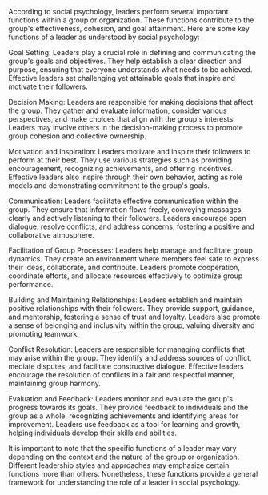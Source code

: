 According to social psychology, leaders perform several important functions
within a group or organization. These functions contribute to the group's
effectiveness, cohesion, and goal attainment. Here are some key functions
of a leader as understood by social psychology:

Goal Setting: Leaders play a crucial role in defining and communicating
the group's goals and objectives. They help establish a clear direction
and purpose, ensuring that everyone understands what needs to be
achieved. Effective leaders set challenging yet attainable goals that inspire
and motivate their followers.

Decision Making: Leaders are responsible for making decisions that affect the
group. They gather and evaluate information, consider various perspectives,
and make choices that align with the group's interests. Leaders may involve
others in the decision-making process to promote group cohesion and collective
ownership.

Motivation and Inspiration: Leaders motivate and inspire their followers
to perform at their best. They use various strategies such as providing
encouragement, recognizing achievements, and offering incentives. Effective
leaders also inspire through their own behavior, acting as role models and
demonstrating commitment to the group's goals.

Communication: Leaders facilitate effective communication within the
group. They ensure that information flows freely, conveying messages clearly
and actively listening to their followers. Leaders encourage open dialogue,
resolve conflicts, and address concerns, fostering a positive and collaborative
atmosphere.

Facilitation of Group Processes: Leaders help manage and facilitate group
dynamics. They create an environment where members feel safe to express their
ideas, collaborate, and contribute. Leaders promote cooperation, coordinate
efforts, and allocate resources effectively to optimize group performance.

Building and Maintaining Relationships: Leaders establish and maintain
positive relationships with their followers. They provide support, guidance,
and mentorship, fostering a sense of trust and loyalty. Leaders also promote
a sense of belonging and inclusivity within the group, valuing diversity
and promoting teamwork.

Conflict Resolution: Leaders are responsible for managing conflicts that
may arise within the group. They identify and address sources of conflict,
mediate disputes, and facilitate constructive dialogue. Effective leaders
encourage the resolution of conflicts in a fair and respectful manner,
maintaining group harmony.

Evaluation and Feedback: Leaders monitor and evaluate the group's progress
towards its goals. They provide feedback to individuals and the group as a
whole, recognizing achievements and identifying areas for improvement. Leaders
use feedback as a tool for learning and growth, helping individuals develop
their skills and abilities.

It is important to note that the specific functions of a leader may vary
depending on the context and the nature of the group or organization. Different
leadership styles and approaches may emphasize certain functions more
than others. Nonetheless, these functions provide a general framework for
understanding the role of a leader in social psychology.
